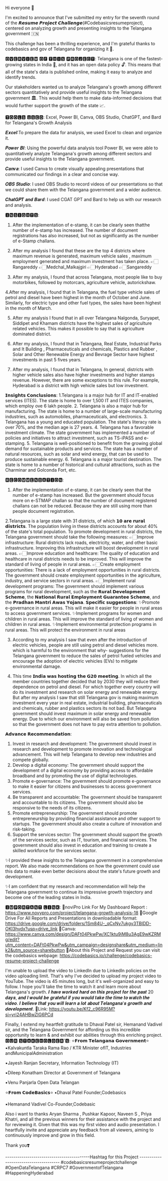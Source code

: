 Hi everyone 👋

I'm excited to announce that I've submitted my entry for the seventh round of the 𝙍𝙚𝙨𝙪𝙢𝙚 𝙋𝙧𝙤𝙟𝙚𝙘𝙩 𝘾𝙝𝙖𝙡𝙡𝙚𝙣𝙜𝙚(#Codebasicsresumeproject), centered on analyzing growth and presenting insights to the Telangana government 🇮🇳

This challenge has been a thrilling experience, and I'm grateful thanks to codebasics and gov of Telangana for organizing it 🙌.

🅾🆅🅴🆁🆅🅸🅴🆆 🅾🅵 🆃🅷🅸🆂 🅿🆁🅾🅹🅴🅲🆃:
Telangana is one of the fastest-growing states in India 🚀, and it has an open data policy 🔓. This means that all of the state's data is published online, making it easy to analyze and identify trends.

Our stakeholders wanted us to analyze Telangana's growth among different sectors quantitatively and provide useful insights to the Telangana government 🏛️. This would help them to make data-informed decisions that would further support the growth of the state 📈.

🆃🅾🅾🅻🆂 🆄🆂🅴🅳:
Excel, Power BI, Canva, OBS Studio, ChatGPT, and Bard for Telangana's Growth Analysis

𝑬𝒙𝒄𝒆𝒍:To prepare the data for analysis, we used Excel to clean and organize it.

𝑷𝒐𝒘𝒆𝒓 𝑩𝑰: Using the powerful data analysis tool Power BI, we were able to quantitatively analyze Telangana's growth among different sectors and provide useful insights to the Telangana government.

𝑪𝒂𝒏𝒗𝒂: I used Canva to create visually appealing presentations that communicated our findings in a clear and concise way.

𝑶𝑩𝑺 𝑺𝒕𝒖𝒅𝒊𝒐: I used OBS Studio to record videos of our presentations so that we could share them with the Telangana government and a wider audience.

𝑪𝒉𝒂𝒕𝑮𝑷𝑻 𝒂𝒏𝒅 𝑩𝒂𝒓𝒅: I used CGAT GPT and Bard to help us with our research and analysis. 

🅸🅽🆂🅸🅶🅷🆃🆂:
1. After the implementation of e-stamp, it can be clearly seen thatthe
number of e-stamp has increased. The number of document registrations has also increased, but not as
significantly as the number of e-Stamp challans.

2. After my analysis I found that these are the top 4 districts
where maximum revenue is generated, maximum vehicle
sales , maximum employment generated  and maximum investment has taken place.
      👉🏻Rangareddy
      👉🏻Medchal_Malkajgiri
      👉🏻Hyderabad
      👉🏻Sangareddy

3. After my analysis, I found that across Telangana,
most people like to buy motorbikes, followed by
motorcars, agriculture vehicle, autorickshaw.

4.After my analysis, I found that in Telangana, the fuel
type vehicle sales of petrol and diesel have been
highest in the month of October and June. Similarly,
for electric type and other fuel types, the sales have
been highest in the month of March.

5. After my analysis I found that in all over
Telangana Nalgonda, Suryapet, Siddipet and
Khamam districts have the highest sales of
agriculture related vehicles. This makes it
possible to say that is agriculture dominated
district.

6. After my analysis, I found that in Telangana, Real
Estate, Industrial Parks and It Building ,
Pharmaceuticals and chemicals, Plastics and Rubber ,
Solar and Other Renewable Energy and Bevrage
Sector have highest investments in past 5 fives years.

7. After my analysis, I found that in Telangana, In general, districts with higher vehicle sales
also have higher investments and higher stamps revenue. However, there are some exceptions to this rule. For example, Hyderabad is a district with high vehicle sales but low investment.

𝗜𝗻𝘀𝗶𝗴𝗵𝘁𝘀 𝗖𝗼𝗻𝗰𝗹𝘂𝘀𝗶𝗼𝗻𝘀:
1.Telangana is a major hub for IT and IT-enabled services (ITES). The state is home to over 1,500 IT and ITES companies, which employ ove 6 lakh people.
2. Telangana is also a major hub for manufacturing. The state is home to a number of large-scale manufacturing industries, such as automobiles, pharmaceuticals, and electronics.
3. Telangana has a young and educated population. The state's literacy rate is over 70%, and the median age is 27 years.
4. Telangana has a favorable investment climate. The state government has implemented a number of policies and initiatives to attract investment, such as TS-iPASS and e-stamping.
5. Telangana is well-positioned to benefit from the growing global demand for sustainable products and services. The state has a number of natural resources, such as solar and wind energy, that can be used to produce sustainable energy.
6. Telangana is a major tourist destination. The state is home to a number of historical and cultural attractions, such as the Charminar and Golconda Fort, etc.

🆁🅴🅲🅾🅼🅼🅴🅽🅳🅰🆃🅸🅾🅽:
1. After the implementation of e-stamp, it can be clearly seen that the number of e-stamp has increased. But the government should focus more on e-STMAP challan so that the number of document registered challans can not be reduced. Because they are still using more than people document registration.

2.Telangana is a large state with 31 districts, of which 𝟭𝟬 𝗮𝗿𝗲 𝗿𝘂𝗿𝗮𝗹 𝗱𝗶𝘀𝘁𝗿𝗶𝗰𝘁𝘀. The population living in these districts accounts for about 40% of the state's total population. To promote development in rural districts, the Telangana government should take the following measures:
         👉🏻Improve infrastructure: Rural districts lack roads, electricity, water, and other basic infrastructure. Improving this infrastructure will boost development in rural areas.
         👉🏻Improve education and healthcare: The quality of education and healthcare in rural districts needs to be improved. This will improve the standard of living of people in rural areas.
         👉🏻Create employment opportunities: There is a lack of employment opportunities in rural districts. The government should create employment opportunities in the agriculture, industry, and service sectors in rural areas.
         👉🏻Implement rural development programs: The government should implement various programs for rural development, such as the 𝗥𝘂𝗿𝗮𝗹 𝗗𝗲𝘃𝗲𝗹𝗼𝗽𝗺𝗲𝗻𝘁 𝗦𝗰𝗵𝗲𝗺𝗲, the 𝗡𝗮𝘁𝗶𝗼𝗻𝗮𝗹 𝗥𝘂𝗿𝗮𝗹 𝗘𝗺𝗽𝗹𝗼𝘆𝗺𝗲𝗻𝘁 𝗚𝘂𝗮𝗿𝗮𝗻𝘁𝗲𝗲 𝗦𝗰𝗵𝗲𝗺𝗲, and the 𝗣𝗿𝗮𝗱𝗵𝗮𝗻 𝗠𝗮𝗻𝘁𝗿𝗶 𝗔𝘄𝗮𝘀 𝗬𝗼𝗷𝗮𝗻𝗮.
𝗦𝗽𝗲𝗰𝗶𝗳𝗶𝗰 𝘀𝘂𝗴𝗴𝗲𝘀𝘁𝗶𝗼𝗻𝘀:
✨Promote e-governance in rural areas. This will make it easier for people in rural areas to access government services.
✨Implement programs for women and children in rural areas. This will improve the standard of living of women and children in rural areas.
✨Implement environmental protection programs in rural areas. This will protect the environment in rural areas

3. According to my analysis I saw that even after the introduction of electric vehicles, people are still using petrol and diesel vehicles more. which is harmful to the environment that why- suggestions for the Telangana government to reduce the sales of petrol fueled vehicles and encourage the adoption of electric vehicles (EVs) to mitigate environmental damage.

4. This time 𝗜𝗻𝗱𝗶𝗮 𝘄𝗮𝘀 𝗵𝗼𝘀𝘁𝗶𝗻𝗴 𝘁𝗵𝗲 𝗚𝟮𝟬 𝗺𝗲𝗲𝘁𝗶𝗻𝗴. In which all the member countries together decided that by 2030 they will reduce their dependence on petrol and diesel. For which together every country will do its investment and research on solar energy and renewable energy.
But after my analysis I saw that still Telangana gov is making maximum investment every year in real estate, industrial building, pharmaceuticals and chemicals, rubber and plastics sectors its not bad. But Telangana government should invest maximum in solar energy and renewable energy. Due to which our environment will also be saved from pollution so that the government does not have to pay extra attention to pollution.

𝗔𝗱𝘃𝗮𝗻𝗰𝗲 𝗥𝗲𝗰𝗼𝗺𝗺𝗲𝗻𝗱𝗮𝘁𝗶𝗼𝗻:
1. Invest in research and development: The government should invest in research and development to promote innovation and technological advancement. This will help Telangana to develop new industries and compete globally.
2. Develop a digital economy: The government should support the development of a digital economy by providing access to affordable broadband and by promoting the use of digital technologies.
3. Promote e-governance: The government should promote e-governance to make it easier for citizens and businesses to access government services.
4. Be transparent and accountable: The government should be transparent and accountable to its citizens. The government should also be responsive to the needs of its citizens.
5. Promote entrepreneurship: The government should promote entrepreneurship by providing financial assistance and other support to startups. The government should also create a culture of innovation and risk-taking.
6. Support the services sector: The government should support the growth of the services sector, such as IT, tourism, and financial services. The government should also invest in education and training to create a skilled workforce for the services sector.

✨I provided these insights to the Telangana government in a comprehensive report. We also made recommendations on how the government could use this data to make even better decisions about the state's future growth and development.

✨I am confident that my research and recommendation will help the Telangana government to continue its impressive growth trajectory and become one of the leading states in India.

🅸🅼🅿🅾🆁🆃🅰🅽🆃 🅻🅸🅽🅺:
🔗noviPro Link For My Dashboard Report : https://www.novypro.com/project/telangana-growth-analysis-18
🔗Google Drive For All Reports and Presentations in downloadable format: https://drive.google.com/drive/folders/1Sm84U-_qCxNy7ukgy3TBlDD-OKl3hvdx?usp=drive_link
🔗Canva:  https://www.canva.com/design/DAFt04PkwPw/XC1ktu9iM8u3AgE9wKZRMg/edit?utm_content=DAFt04PkwPw&utm_campaign=designshare&utm_medium=link2&utm_source=sharebutton
🔗About this Project and Request you can visit the codebasics  webpage: https://codebasics.io/challenge/codebasics-resume-project-challenge

 I'm unable to upload the video to LinkedIn due to LinkedIn policies on the video uploading limit. That's why I've decided to upload my project video to YouTube. The video is 45 minutes long, but it's well-organized and easy to follow. I hope you'll take the time to watch it and learn more about Telangana's growth.
𝑰 𝒉𝒂𝒗𝒆 𝒘𝒐𝒓𝒌𝒆𝒅 𝒉𝒂𝒓𝒅 𝒐𝒏 𝒕𝒉𝒊𝒔 𝒑𝒓𝒐𝒋𝒆𝒄𝒕 𝒇𝒐𝒓 𝒕𝒉𝒆 𝒑𝒂𝒔𝒕 20 𝒅𝒂𝒚𝒔, 𝒂𝒏𝒅 𝑰 𝒘𝒐𝒖𝒍𝒅 𝒃𝒆 𝒈𝒓𝒂𝒕𝒆𝒇𝒖𝒍 𝒊𝒇 𝒚𝒐𝒖 𝒘𝒐𝒖𝒍𝒅 𝒕𝒂𝒌𝒆 𝒕𝒉𝒆 𝒕𝒊𝒎𝒆 𝒕𝒐 𝒘𝒂𝒕𝒄𝒉 𝒕𝒉𝒆 𝒗𝒊𝒅𝒆𝒐. 𝑰 𝒃𝒆𝒍𝒊𝒆𝒗𝒆 𝒕𝒉𝒂𝒕 𝒚𝒐𝒖 𝒘𝒊𝒍𝒍 𝒍𝒆𝒂𝒓𝒏 𝒂 𝒍𝒐𝒕 𝒂𝒃𝒐𝒖𝒕 𝑻𝒆𝒍𝒂𝒏𝒈𝒂𝒏𝒂'𝒔 𝒈𝒓𝒐𝒘𝒕𝒉 𝒂𝒏𝒅 𝒅𝒆𝒗𝒆𝒍𝒐𝒑𝒎𝒆𝒏𝒕.
🔗Link: https://youtu.be/Kf2_c96R95M?si=yri24AHBwZIG6PCd

Finally, I extend my heartfelt gratitude to Dhaval Patel sir, Hemanand Vadivel sir, and the Telangana Government for affording us this incredible opportunity to learn & and exhibit our abilities through this enriching project.
🅾🆄🆁 🆂🆃🅰🅺🅴🅷🅾🅻🅳🅴🆁'🆂:
⭐𝗙𝗿𝗼𝗺 𝗧𝗲𝗹𝗮𝗻𝗴𝗮𝗻𝗮 𝗚𝗼𝘃𝗲𝗿𝗻𝗺𝗲𝗻𝘁⭐
▪️Kalvakuntla Taraka Rama Rao / KTR
Minister ofIT, Industries andMunicipalAdministration

▪️Jayesh Ranjan
Secretary, Information Technology (IT)

▪️Dileep Konatham
Director at Government of Telangana

▪️Venu Panjarla
Open Data Telangan

⭐𝗙𝗿𝗼𝗺 𝗖𝗼𝗱𝗲𝗕𝗮𝘀𝗶𝗰𝘀⭐
▪️Dhaval Patel 
Founder,Codebasics

▪️Hemanand Vadivel
Co-Founder,Codebasic

 Also i want to thanks Aryan Sharma , Pushkar Kapoor, Naveen S , Priya Khatri, and all the previous winners for their assistance with the project and for reviewing it. Given that this was my first video and audio presentation. I  heartfully invite and appreciate any feedback from all viewers, aiming to continuously improve and grow in this field.

Thank you❣️

------------------------------------------Hashtag for this Project --------------------------------------
#codebasicsresumeprojectchallenge #OpenDataTelangana #CRPC7 #GovernmentofTelangana #HappeningHyderabad
